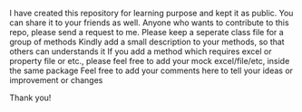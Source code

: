 I have created this repository for learning purpose and kept it as public. You can share it to your friends as well.
Anyone who wants to contribute to this repo, please send a request to me.
Please keep a seperate class file for a group of methods
Kindly add a small description to your methods, so that others can understands it
If you add a method which requires excel or property file or etc., please feel free to add your mock excel/file/etc, inside the same package
Feel free to add your comments here to tell your ideas or improvement or changes 

Thank you! 
